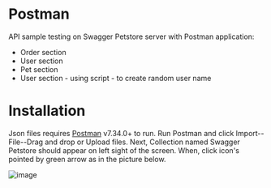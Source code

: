 # Postman

API sample testing on Swagger Petstore server with Postman application:
- Order section
- User section
- Pet section
- User section - using script - to create random user name


# Installation

Json files requires [Postman](https://www.postman.com/downloads/) v7.34.0+ to run.
Run Postman and click Import--File--Drag and drop or Upload files.
Next, Collection named Swagger Petstore should appear on left sight of the screen.
When, click icon's pointed by green arrow as in the picture below.

![image](https://drive.google.com/uc?export=view&id=1xLg7TzU8s3_3NbZKtMdCdJs6hRMUUR7z)
